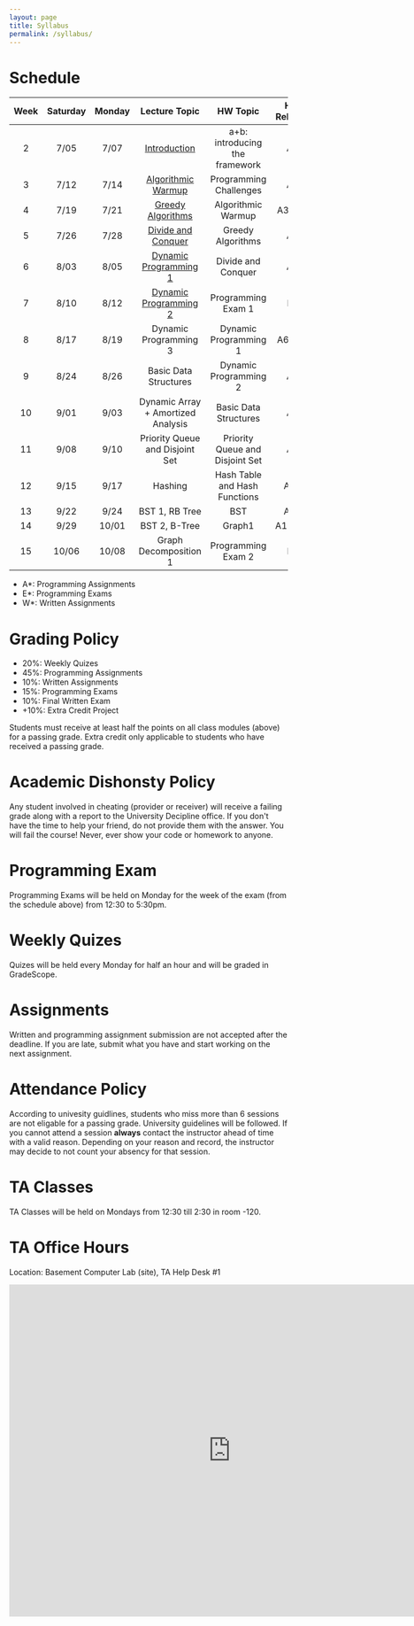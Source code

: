 ```yaml
---
layout: page
title: Syllabus
permalink: /syllabus/
---
```


# Schedule

|Week|Saturday|Monday |    Lecture Topic                  | HW Topic                       |HW Release|   TA1    |    TA2     |Occasion|
|:--:|:------:|:-----:|:---------------------------------:|:------------------------------:|:------:|:----------:|:----------:|--------|
| 2  |  7/05  |  7/07 | [Introduction](https://drive.iust.ac.ir/index.php/s/cAmt9OxowvKMgX0/download?path=%2FCoursera%2F1-AlgorithmToolBox%2FVideos&files=01-Programming_Challenges.zip)                      | a+b: introducing the framework | A1     |  Mirzajani | Hashemi | |
| 3  |  7/12  |  7/14 | [Algorithmic Warmup](https://drive.iust.ac.ir/index.php/s/cAmt9OxowvKMgX0/download?path=%2FCoursera%2F1-AlgorithmToolBox%2FVideos&files=02-Algorithmic_Warmup.zip)                | Programming  Challenges        | A2     |  Sheikhi   | Nobakhtian | |
| 4  |  7/19  |  7/21 | [Greedy Algorithms](https://drive.iust.ac.ir/index.php/s/cAmt9OxowvKMgX0/download?path=%2FCoursera%2F1-AlgorithmToolBox%2FVideos&files=03-Greedy_Algorithms.zip)                 | Algorithmic Warmup             | A3, W1 |  Hosseini  | Namazi| |
| 5  |  7/26  |  7/28 | [Divide and Conquer](https://drive.iust.ac.ir/index.php/s/cAmt9OxowvKMgX0/download?path=%2FCoursera%2F1-AlgorithmToolBox%2FVideos&files=04-Divide-and-Conquer.zip)                | Greedy Algorithms              | A4     |  Zeynolabedin | Rostamkhani | Saturaday Off|
| 6  |  8/03  |  8/05 | [Dynamic Programming 1](https://drive.iust.ac.ir/index.php/s/cAmt9OxowvKMgX0/download?path=%2FCoursera%2F1-AlgorithmToolBox%2FVideos&files=05-Dynamic_Programming_1.zip)            | Divide and Conquer             | A5     | Lotfollahi | Nazarzadeh | |
| 7  |  8/10  |  8/12 | [Dynamic Programming 2](https://drive.iust.ac.ir/index.php/s/cAmt9OxowvKMgX0/download?path=%2FCoursera%2F1-AlgorithmToolBox%2FVideos&files=06-Dynamic_Programming_2.zip)             | Programming Exam 1             | E1     |  Mirzajani | Hashemi   | |
| 8  |  8/17  |  8/19 | Dynamic Programming 3             | Dynamic Programming 1          | A6, W2 |  Sheikhi   | Nobakhtian  | |
| 9  |  8/24  |  8/26 | Basic Data Structures             | Dynamic Programming 2          | A7     |  Hosseini | Namazi     | |
| 10 |  9/01  |  9/03 | Dynamic Array + Amortized Analysis| Basic Data Structures          | A8     |  Zeynolabedin | Rostamkhani     | |
| 11 |  9/08  |  9/10 | Priority Queue and Disjoint Set   | Priority Queue and Disjoint Set| A9     | Lotfollahi | Nazarzadeh  | |
| 12 |  9/15  |  9/17 | Hashing                           | Hash Table and Hash Functions  | A10    |  Mirzajani | Hashemi  | |
| 13 |  9/22  |  9/24 | BST 1, RB Tree                    | BST                            | A11    |  Sheikhi   | Nobakhtian    | |
| 14 |  9/29  | 10/01 | BST 2, B-Tree                     | Graph1                         | A12,W3 |  Hosseini | Namazi | |
| 15 | 10/06  | 10/08 | Graph Decomposition 1             | Programming Exam 2             | E2     |  Zeynolabedin | Rostamkhani    | |

  * A*: Programming Assignments
  * E*: Programming Exams
  * W*: Written Assignments

# Grading Policy
  * 20%: Weekly Quizes
  * 45%: Programming Assignments
  * 10%: Written Assignments
  * 15%: Programming Exams
  * 10%: Final Written Exam
  * +10%: Extra Credit Project

Students must receive at least half the points on all class modules (above) for a passing grade. Extra credit only applicable to students who have received a passing grade. 

# Academic Dishonsty Policy
Any student involved in cheating (provider or receiver) will receive a failing grade along with a report to the University Decipline office. If you don't have the time to help your friend, do not provide them with the answer. You will fail the course! Never, ever show your code or homework to anyone. 

# Programming Exam
Programming Exams will be held on Monday for the week of the exam (from the schedule above) from 12:30 to 5:30pm.

# Weekly Quizes
Quizes will be held every Monday for half an hour and will be graded in GradeScope. 

# Assignments
Written and programming assignment submission are not accepted after the deadline. If you are late, submit what you have and start working on the next assignment.

# Attendance Policy
According to univesity guidlines, students who miss more than 6 sessions are not eligable for a passing grade. University guidelines will be followed. If you cannot attend a session **always** contact the instructor ahead of time with a valid reason. Depending on your reason and record, the instructor may decide to not count your absency for that session.

# TA Classes
TA Classes will be held on Mondays from 12:30 till 2:30 in room -120.

# TA Office Hours
Location: Basement Computer Lab (site), TA Help Desk #1

<iframe src="https://calendar.google.com/calendar/embed?height=600&amp;wkst=7&amp;bgcolor=%2333B679&amp;ctz=Asia%2FTehran&amp;src=NXBlZzdzYms0ZXFpZXFqZjdlanJiMXFqa2dAZ3JvdXAuY2FsZW5kYXIuZ29vZ2xlLmNvbQ&amp;color=%237986CB&amp;mode=WEEK" style="border-width:0" width="800" height="600" frameborder="0" scrolling="no"></iframe>